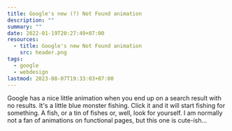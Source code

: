 ```yaml
---
title: Google's new (?) Not Found animation
description: ""
summary: ""
date: 2022-01-19T20:27:49+07:00
resources:
  - title: Google's new Not Found animation
    src: header.png
tags:
  - google
  - webdesign
lastmod: 2023-08-07T19:33:03+07:00
---
```


Google has a nice little animation when you end up on a search result with no results. It's a little blue monster fishing. Click it and it will start fishing for something. A fish, or a tin of fishes or, well, look for yourself. I am normally not a fan of animations on functional pages, but this one is cute-ish…
